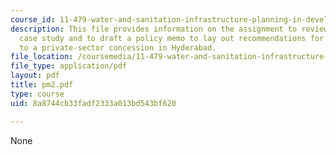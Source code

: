 ```yaml
---
course_id: 11-479-water-and-sanitation-infrastructure-planning-in-developing-countries-spring-2005
description: This file provides information on the assignment to review the background
  case study and to draft a policy memo to lay out recommendations for the best approach
  to a private-sector concession in Hyderabad.
file_location: /coursemedia/11-479-water-and-sanitation-infrastructure-planning-in-developing-countries-spring-2005/8a8744cb33fadf2333a013bd543bf620_pm2.pdf
file_type: application/pdf
layout: pdf
title: pm2.pdf
type: course
uid: 8a8744cb33fadf2333a013bd543bf620

---
```

None